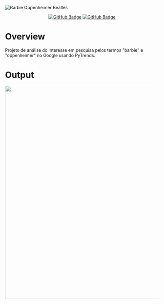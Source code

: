 ![Barbie Oppenheimer Beatles](https://github.com/mariaraquelbarbosa/barbie-oppenheimer/assets/122839919/9b361949-c988-4e25-9ddf-d11b38b8921e)

<div>

<div align="center">

  <a href="https://github.com/mariaraquelbarbosa">[![GitHub Badge](https://img.shields.io/badge/Maria_Raquel-100000?style=for-the-badge&logo=GitHub&logoColor=white)](https://github.com/mariaraquelbarbosa)</a>
  <a href="https://github.com/Gust4242">[![GitHub Badge](https://img.shields.io/badge/Gustavo_Yuji-100000?style=for-the-badge&logo=GitHub&logoColor=white)](https://github.com/Gust4242)

</div>

# Overview
Projeto de análise do interesse em pesquisa pelos termos "barbie" e "oppenheimer" no Google usando PyTrends.

# Output
<div align="center">
  <img src="https://github.com/mariaraquelbarbosa/barbie-oppenheimer/assets/122839919/213b93de-c74d-4c93-b705-5c2c4fd17e83" width="700">
</div>
